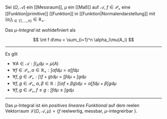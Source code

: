 Sei $(\Omega, \mathcal{A})$ ein [[Messraum]], $\mu$ ein [[Maß]] auf $\mathcal{A}$, $f \in \mathcal{P}_+$ eine [[Funktion|primitive]] [[Funktion]] in [[Funktion|Normalendarstellung]] mit $(\alpha_i)_{i \in \{ 1, \dots, n \}} \in \mathbb{R}_+$.

Das *$\mu$-Integral* ist wohldefiniert als

$$
	\int f d\mu = \sum_{i=1}^n \alpha_i\mu(A_i)
$$

---

Es gilt
- $\forall A \in \mathcal{A} : \int I_A d\mu = \mu(A)$
- $\forall f \in \mathcal{P}_+, \alpha \in \mathbb{R}_+ : \int \alpha f d\mu = \alpha \int f d\mu$
- $\forall f, g \in \mathcal{P}_+ : \int (f + g) d\mu = \int f d\mu + \int g d\mu$
- $\forall f, g \in \mathcal{P}_+, \alpha, \beta \in \mathbb{R} : \int (\alpha f + \beta g) d\mu = \alpha \int f d\mu + \beta \int g d\mu$
- $\forall f, g \in \mathcal{P}_+, f \le g : \int f d\mu \le \int g d\mu$

---

Das $\mu$-Integral ist ein *positives* *lineares* *Funktional* auf dem reelen Vektorraum $\mathcal{L}(\Omega, \mathcal{A}, \mu) = \{ f \text{ reelwertig, messbar, } \mu \text{-integreirbar } \}$.